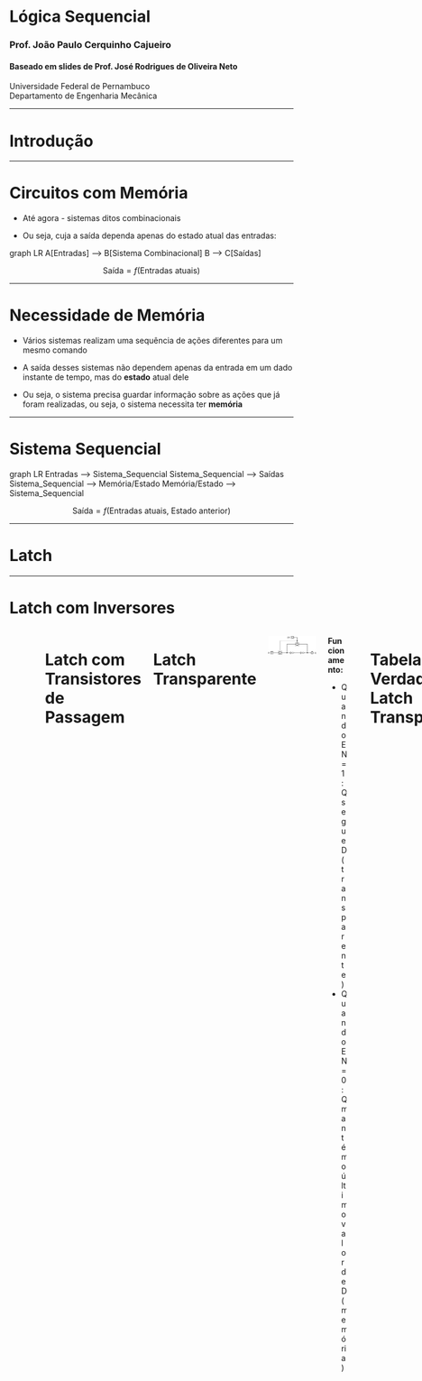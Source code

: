 # Lógica Sequencial

### Prof. João Paulo Cerquinho Cajueiro
#### Baseado em slides de Prof. José Rodrigues de Oliveira Neto

Universidade Federal de Pernambuco  
Departamento de Engenharia Mecânica

---

# Introdução

---

# Circuitos com Memória

- Até agora - sistemas ditos combinacionais

- Ou seja, cuja a saída dependa apenas do estado atual das entradas:

<div class="mermaid">
    graph LR
    A[Entradas] --> B[Sistema Combinacional]
    B --> C[Saídas]
</div>

$$\text{Saída} = f(\text{Entradas atuais})$$

---

# Necessidade de Memória

- Vários sistemas realizam uma sequência de ações diferentes para um mesmo comando

- A saída desses sistemas não dependem apenas da entrada em um dado instante de tempo, mas do **estado** atual dele

- Ou seja, o sistema precisa guardar informação sobre as ações que já foram realizadas, ou seja, o sistema necessita ter **memória**


---

# Sistema Sequencial

<div class="flex justify-center">

<div class="mermaid">
graph LR
Entradas --> Sistema_Sequencial
Sistema_Sequencial --> Saídas
Sistema_Sequencial --> Memória/Estado
Memória/Estado --> Sistema_Sequencial
</div>

$$\text{Saída} = f(\text{Entradas atuais, Estado anterior})$$

</div>
</div>

---

# Latch

---

# Latch com Inversores

<div class="columns">
<div class="column">
- Existem várias maneiras de guardar informação digital, 
- Uma das mais simples são os *latches*
- Analisemos o sistema ao lado:

</div>

<div class="column">


![](images/latchInversores.svg)

</div>


---

# Latch com Transistores de Passagem

# Latch Transparente

<div class="columns">
<div class="column">

![](images/latchTransparente.svg)

</div>

<div class=column>

**Funcionamento:**
- Quando EN = 1: Q segue D (transparente)
- Quando EN = 0: Q mantém o último valor de D (memória)

</div>
</div>

---

# Tabela Verdade do Latch Transparente

<div class="flex justify-center">

| EN | D | Q(t+1) | Operação |
|----|---|--------|----------|
| 0  | X | Q(t)   | Manter   |
| 1  | 0 | 0      | Reset    |
| 1  | 1 | 1      | Set      |

</div>

<v-clicks>

**Características:**
- **Transparente:** Quando habilitado, a saída segue a entrada
- **Memória:** Quando desabilitado, mantém o estado anterior
- **Nível sensitivo:** Responde ao nível do sinal de controle

</v-clicks>

---


# Latch com Portas Lógicas

<div class="columns">
<div class="column">

![](images/latchNOR.svg)
**Latch SR com portas NOR**

</div>

<div class="column">

| S | R | Q | Q̅ | | Operação |
|---|---|---|---|-|----------|
| 0 | 0 | Q | Q̅ | | Manter   |
| 0 | 1 | 0 | 1 | | Reset    |
| 1 | 0 | 1 | 0 | | Set      |
| 1 | 1 | 0 | 0 | | Proibido |

</div>

---

# Latch com Portas Lógicas

<div class="columns">
<div class="column">

![](images/latchEnableNAND.svg)
**Latch SR com portas NAND**

</div>

<div class="column">

| S | R | En | | Q | Q̅ | | Operação |
|---|---|----|-|---|---|-|----------|
| x | x | 0  | | Q | Q̅ | | Manter   |
| 0 | 0 | 1  | | Q | Q̅ | | Manter   |
| 0 | 1 | 1  | | 0 | 1 | | Reset    |
| 1 | 0 | 1  | | 1 | 0 | | Set      |
| 1 | 1 | 1  | | 0 | 0 | | Proibido |

</div>

---

# Latch Transparente tipo D com Portas Lógicas

![](images/latchDNAND.svg)

---

# Circuitos Sensíveis à Bordas

---

# Como construir um Detector de Bordas

- Enquanto *enable* (**EN**) estiver ativo a saída **Q** do circuito se modifica

- Nem sempre se quer que transições da entrada **D** se propaguem imediatamente para saída **Q**

- Para esses casos, alguns circuitos discretos colocam sensores de borda de subida ou de descida no sinal de controle

---

# Detector de Bordas

![](images/detetorBorda.svg)

---

# Diferença entre Latches e Flip-Flops

- **LATCHs** - são transparentes e tem estados em que a saída varia continuamente com a entrada

- **FLIP-FLOP** - alteram as saídas em função das entradas apenas na subida ou descida do sinal de *clock*. Não são transparentes

---

# Comparação: Latch vs Flip-Flop

<div class="columns">

<div class="column">

![](images/latchFlipFlop.svg)

</div>

<div class="column">

**Principais diferenças:**
- **Latch:** Sensível ao nível (transparente quando EN=1)
- **Flip-Flop:** Sensível à borda (muda apenas na transição do clock)

</div>

</div>

---

# Bibliografia

- RANHEL, João. **"Eletrônica Digital, Verilog e FPGA"**, 1ª ed., Clube do Autor, 2021.

- Tutorial Logisim: http://www.cburch.com/logisim/docs/2.7/pt/html/guide/index.html

